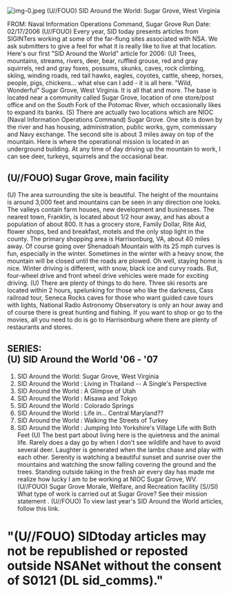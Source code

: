 ![img-0.jpeg](img-0.jpeg)
(U//FOUO) SID Around the World: Sugar Grove, West Virginia

FROM:
Naval Information Operations Command, Sugar Grove Run Date: 02/17/2006
(U//FOUO) Every year, SID today presents articles from SIGINTers working at some of the far-flung sites associated with NSA. We ask submitters to give a feel for what it is really like to live at that location. Here's our first "SID Around the World" article for 2006:
(U) Trees, mountains, streams, rivers, deer, bear, ruffled grouse, red and gray squirrels, red and gray foxes, possums, skunks, caves, rock climbing, skiing, winding roads, red tail hawks, eagles, coyotes, cattle, sheep, horses, people, pigs, chickens... what else can I add - it is all here. "Wild, Wonderful" Sugar Grove, West Virginia. It is all that and more. The base is located near a community called Sugar Grove, location of one store/post office and on the South Fork of the Potomac River, which occasionally likes to expand its banks.
(S) There are actually two locations which are NIOC (Naval Information Operations Command) Sugar Grove. One site is down by the river and has housing, administration, public works, gym, commissary and Navy exchange. The second site is about 3 miles away on top of the mountain. Here is where the operational mission is located in an underground building. At any time of day driving up the mountain to work, I can see deer, turkeys, squirrels and the occasional bear.

## (U//FOUO) Sugar Grove, main facility

(U) The area surrounding the site is beautiful. The height of the mountains is around 3,000 feet and mountains can be seen in any direction one looks. The valleys contain farm houses, new development and businesses. The nearest town, Franklin, is located about $1 / 2$ hour away, and has about a population of about 800. It has a grocery store, Family Dollar, Rite Aid, flower shops, bed and breakfast, motels and the only stop light in the county. The primary shopping area is Harrisonburg, VA, about 40 miles away. Of course going over Shenadoah Mountain with its 25 mph curves is fun, especially in the winter. Sometimes in the winter with a heavy snow, the mountain will be closed until the roads are plowed. Oh well, staying home is nice. Winter driving is different, with snow, black ice and curvy roads. But, four-wheel drive and front wheel drive vehicles were made for exciting driving.
(U) There are plenty of things to do here. Three ski resorts are located within 2 hours, spelunking for those who like the darkness, Cass railroad tour, Seneca Rocks caves for those who want guided cave tours with lights, National Radio Astronomy Observatory is only an hour away and of course there is great hunting and fishing. If you want to shop or go to the movies, all you need to do is go to Harrisonburg where there are plenty of restaurants and stores.

## SERIES: <br> (U) SID Around the World '06 - '07

1. SID Around the World: Sugar Grove, West Virginia
2. SID Around the World : Living in Thailand -- A Single's Perspective
3. SID Around the World : A Glimpse of Utah
4. SID Around the World : Misawa and Tokyo
5. SID Around the World : Colorado Springs
6. SID Around the World : Life in... Central Maryland??
7. SID Around the World : Walking the Streets of Turkey
8. SID Around the World : Jumping Into Yorkshire's Village Life with Both Feet
(U) The best part about living here is the quietness and the animal life. Rarely does a day go by when I don't see wildlife and have to avoid several deer. Laughter is generated when the lambs chase and play with each other. Serenity is watching a beautiful sunset and sunrise over the mountains and watching the snow falling covering the ground and the trees. Standing outside taking in the fresh air every day has made me realize how lucky I am to be working at NIOC Sugar Grove, WV.
(U//FOUO) Sugar Grove Morale, Welfare, and Recreation facility
(S//SI) What type of work is carried out at Sugar Grove? See their mission statement .
(U//FOUO) To view last year's SID Around the World articles, follow this link.

# "(U//FOUO) SIDtoday articles may not be republished or reposted outside NSANet without the consent of S0121 (DL sid_comms)."
